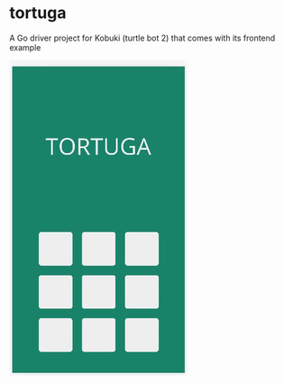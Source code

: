 # tortuga

A Go driver project for Kobuki (turtle bot 2) that comes with its frontend example

<img src="assets/example.gif" width="316">

<br/> <br/>
